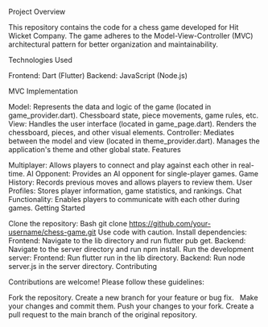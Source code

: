 Project Overview

This repository contains the code for a chess game developed for Hit Wicket Company. The game adheres to the Model-View-Controller (MVC) architectural pattern for better organization and maintainability.

Technologies Used

Frontend: Dart (Flutter)
Backend: JavaScript (Node.js)

MVC Implementation

Model: Represents the data and logic of the game (located in game_provider.dart).
Chessboard state, piece movements, game rules, etc.
View: Handles the user interface (located in game_page.dart).
Renders the chessboard, pieces, and other visual elements.
Controller: Mediates between the model and view (located in theme_provider.dart).
Manages the application's theme and other global state.
Features

Multiplayer: Allows players to connect and play against each other in real-time.
AI Opponent: Provides an AI opponent for single-player games.
Game History: Records previous moves and allows players to review them.
User Profiles: Stores player information, game statistics, and rankings.
Chat Functionality: Enables players to communicate with each other during games.
Getting Started

Clone the repository:
Bash
git clone https://github.com/your-username/chess-game.git
Use code with caution.
Install dependencies:
Frontend: Navigate to the lib directory and run flutter pub get.
Backend: Navigate to the server directory and run npm install.
Run the development server:
Frontend: Run flutter run in the lib directory.
Backend: Run node server.js in the server directory.
Contributing

 Contributions are welcome! Please follow these guidelines:

Fork the repository.
Create a new branch for your feature or bug fix.   
Make your changes and commit them.
Push your changes to your fork.
Create a pull request to the main branch of the original repository.   

